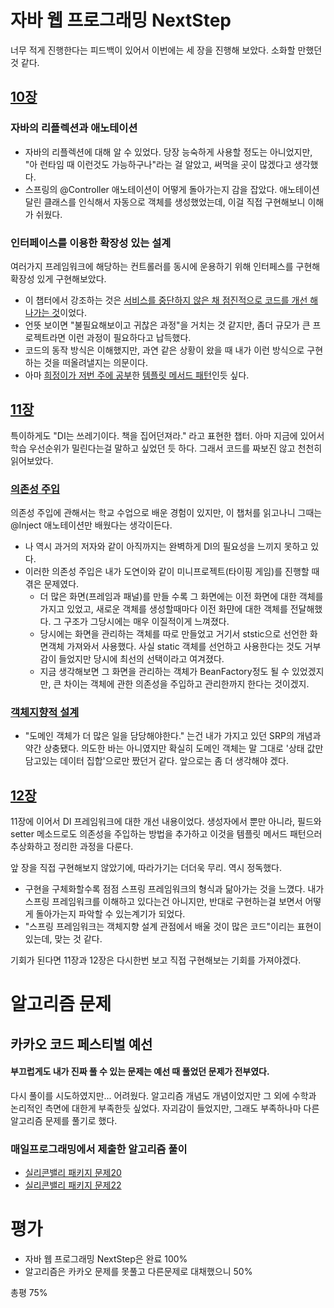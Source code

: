# 자바 웹 프로그래밍 NextStep
너무 적게 진행한다는 피드백이 있어서 이번에는 세 장을 진행해 보았다. 소화할 만했던 것 같다.
## [10장](https://github.com/T-WWL/WWL/blob/master/delf/contents/JavaWebProgrammingNetxtStep/20180819_Chapter10.md)
### 자바의 리플렉션과 애노테이션
- 자바의 리플렉션에 대해 알 수 있었다. 당장 능숙하게 사용할 정도는 아니었지만, "아 런타임 때 이런것도 가능하구나"라는 걸 알았고, 써먹을 곳이 많겠다고 생각했다.
- 스프링의 @Controller 애노테이션이 어떻게 돌아가는지 감을 잡았다. 애노테이션 달린 클래스를 인식해서 자동으로 객체를 생성했었는데, 이걸  직접 구현해보니 이해가 쉬웠다.

### 인터페이스를 이용한 확장성 있는 설계
여러가지 프레임워크에 해당하는 컨트롤러를 동시에 운용하기 위해 인터페스를 구현해 확장성 있게 구현해보았다.
- 이 챕터에서 강조하는 것은 <u>서비스를 중단하지 않은 채 점진적으로 코드를 개선 해 나가는 것</u>이었다.
- 언뜻 보이면 "불필요해보이고 귀찮은 과정"을 거치는 것 같지만, 좀더 규모가 큰 프로젝트라면 이런 과정이 필요하다고 납득했다.
- 코드의 동작 방식은 이해했지만, 과연 같은 상황이 왔을 때 내가 이런 방식으로 구현하는 것을 떠올려낼지는 의문이다.
- 아마 [희정이가 저번 주에 공부](https://github.com/T-WWL/WWL/blob/master/hee/contents/180812-bookstudy.md#%ED%85%9C%ED%94%8C%EB%A6%BF-%EB%A9%94%EC%84%9C%EB%93%9C-%ED%8C%A8%ED%84%B4)한 [템플릿 메서드 패턴](https://gmlwjd9405.github.io/2018/07/13/template-method-pattern.html)인듯 싶다.

## [11장](https://github.com/T-WWL/WWL/blob/master/delf/contents/JavaWebProgrammingNetxtStep/20180819_Chapter11.md)
특이하게도 "DI는 쓰레기이다. 책을 집어던져라." 라고 표현한 챕터. 아마 지금에 있어서 학습 우선순위가 밀린다는걸 말하고 싶었던 듯 하다. 그래서 코드를 짜보진 않고 천천히 읽어보았다.
### [의존성 주입](https://github.com/T-WWL/WWL/blob/master/delf/contents/JavaWebProgrammingNetxtStep/20180819_Chapter11.md#111-%EC%99%9C-di%EA%B0%80-%ED%95%84%EC%9A%94%ED%95%9C%EA%B0%80)
의존성 주입에 관해서는 학교 수업으로 배운 경험이 있지만, 이 챕처를 읽고나니 그때는 @Inject 애노테이션만 배웠다는 생각이든다.
- 나 역시 과거의 저자와 같이 아직까지는 완벽하게 DI의 필요성을 느끼지 못하고 있다.
- 이러한 의존성 주입은 내가 도연이와 같이 미니프로젝트(타이핑 게임)를 진행할 때 겪은 문제였다.
    - 더 많은 화면(프레임과 패널)를 만들 수록 그 화면에는 이전 화면에 대한 객체를 가지고 있었고, 새로운 객체를 생성할때마다 이전 화먄에 대한 객체를 전달해했다. 그 구조가 그당시에는 매우 이질적이게 느껴졌다.
    - 당시에는 화면을 관리하는 객체를 따로 만들었고 거기서 ststic으로 선언한 화면객체 가져와서 사용했다. 사실 static 객체를 선언하고 사용한다는 것도 거부감이 들었지만 당시에 최선의 선택이라고 여겨졌다.
    - 지금 생각해보면 그 화면을 관리하는 객체가 BeanFactory정도 될 수 있었겠지만, 큰 차이는 객체에 관한 의존성을 주입하고 관리한까지 한다는 것이겠지.
### [객체지향적 설계](https://github.com/T-WWL/WWL/blob/master/delf/contents/JavaWebProgrammingNetxtStep/20180819_Chapter11.md#1133-di%EB%B3%B4%EB%8B%A4-%EC%9A%B0%EC%84%A0%ED%95%98%EB%8A%94-%EA%B0%9D%EC%B2%B4%EC%A7%80%ED%96%A5-%EA%B0%9C%EB%B0%9C)
- "도메인 객체가 더 많은 일을 담당해야한다." 는건 내가 가지고 있던 SRP의 개념과 약간 상충됐다. 의도한 바는 아니였지만 확실히 도메인 객체는 말 그대로 
'상태 값만 담고있는 데이터 집합'으로만 짰던거 같다. 앞으로는 좀 더 생각해야 겠다.

## [12장](https://github.com/T-WWL/WWL/blob/master/delf/contents/JavaWebProgrammingNetxtStep/20180819_Chapter12.md)
11장에 이어서 DI 프레임워크에 대한 개선 내용이었다. 생성자에서 뿐만 아니라, 필드와 setter 메소드로도 의존성을 주입하는 방법을 추가하고 이것을 템플릿 메서드 패턴으러 추상화하고 정리한 과정을 다룬다. 

앞 장을 직접 구현해보지 않았기에, 따라가기는 더더욱 무리. 역시 정독했다.

- 구현을 구체화할수록 점점 스프링 프레임워크의 형식과 닮아가는 것을 느꼈다. 내가 스프링 프레임워크를 이해하고 있다는건 아니지만, 반대로 구현하는걸 보면서 어떻게 돌아가는지 파악할 수 있는계기가 되었다.
- "스프링 프레임워크는 객체지향 설계 관점에서 배울 것이 많은 코드"이리는 표현이 있는데, 맞는 것 같다.

기회가 된다면 11장과 12장은 다시한번 보고 직접 구현해보는 기회를 가져야겠다.

# 알고리즘 문제
## 카카오 코드 페스티벌 예선
#### 부끄럽게도 내가 진짜 풀 수 있는 문제는 예선 때 풀었던 문제가 전부였다. 
다시 풀이를 시도하였지만... 어려웠다. 알고리즘 개념도 개념이었지만 그 외에 수학과 논리적인 측면에 대한게 부족한듯 싶었다. 자괴감이 들었지만, 그래도 부족하나마 다른 알고리즘 문제를 풀기로 했다.

### 매일프로그래밍에서 제출한 알고리즘 풀이
- [실리콘밸리 패키지 문제20](https://github.com/Delf-Lee/Daily-Programing/blob/master/src/main/java/DP017/Question_017.md)
- [실리콘밸리 패키지 문제22](https://github.com/Delf-Lee/Daily-Programing/blob/master/src/main/java/DP018/Question_018.md)

# 평가
- 자바 웹 프로그래밍 NextStep은 완료 100%
- 알고리즘은 카카오 문제를 못풀고 다른문제로 대채했으니 50%

총평 75%